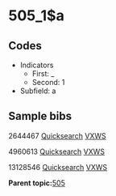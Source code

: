 # 505\_1$a

## Codes

-   Indicators
    -   First: \_
    -   Second: 1
-   Subfield: a

## Sample bibs

2644467 [Quicksearch](https://search.library.yale.edu/catalog/2644467) [VXWS](http://prodorbis.library.yale.edu:7014/vxws/GetHoldingsService?bibId=2644467)

4960613 [Quicksearch](https://search.library.yale.edu/catalog/4960613) [VXWS](http://prodorbis.library.yale.edu:7014/vxws/GetHoldingsService?bibId=4960613)

13128546 [Quicksearch](https://search.library.yale.edu/catalog/13128546) [VXWS](http://prodorbis.library.yale.edu:7014/vxws/GetHoldingsService?bibId=13128546)

**Parent topic:**[505](../../tags/505/505.md)

